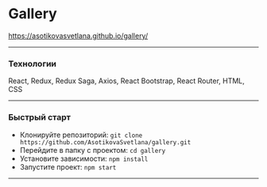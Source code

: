 # Gallery
https://asotikovasvetlana.github.io/gallery/

---

### Технологии

React, Redux, Redux Saga, Axios, React Bootstrap, React Router, HTML, CSS

---

### Быстрый старт
- Клонируйте репозиторий: `git clone https://github.com/AsotikovaSvetlana/gallery.git`
- Перейдите в папку с проектом: `cd gallery`
- Установите зависимости: `npm install`
- Запустите проект: `npm start`

---
